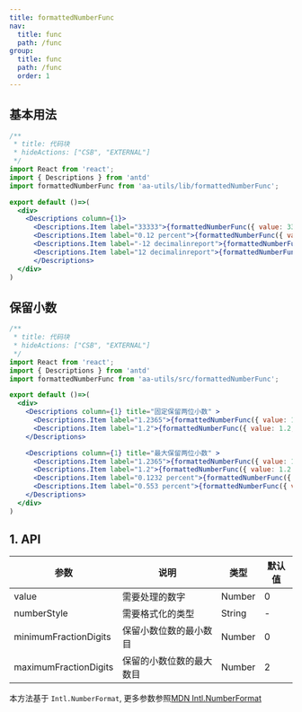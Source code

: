 ```yaml
---
title: formattedNumberFunc
nav:
  title: func
  path: /func
group:
  title: func
  path: /func
  order: 1
---
```



## 基本用法
```jsx
/**
 * title: 代码块
 * hideActions: ["CSB", "EXTERNAL"]
 */
import React from 'react';
import { Descriptions } from 'antd'
import formattedNumberFunc from 'aa-utils/lib/formattedNumberFunc';

export default ()=>(
  <div>
    <Descriptions column={1}>
      <Descriptions.Item label="33333">{formattedNumberFunc({ value: 33333 })}</Descriptions.Item>
      <Descriptions.Item label="0.12 percent">{formattedNumberFunc({ value: 0.12, numberStyle: 'percent' })}</Descriptions.Item>
      <Descriptions.Item label="-12 decimalinreport">{formattedNumberFunc({ value: -12, numberStyle: 'decimalinreport' })}</Descriptions.Item>
      <Descriptions.Item label="12 decimalinreport">{formattedNumberFunc({ value: 12, numberStyle: 'decimalinreport' })}</Descriptions.Item>
      </Descriptions>
  </div>
)
```

## 保留小数

```jsx
/**
 * title: 代码块
 * hideActions: ["CSB", "EXTERNAL"]
 */
import React from 'react';
import { Descriptions } from 'antd'
import formattedNumberFunc from 'aa-utils/src/formattedNumberFunc';

export default ()=>(
  <div>
    <Descriptions column={1} title="固定保留两位小数" >
      <Descriptions.Item label="1.2365">{formattedNumberFunc({ value: 1.2, minimumFractionDigits: 2 })}</Descriptions.Item>
      <Descriptions.Item label="1.2">{formattedNumberFunc({ value: 1.2, minimumFractionDigits: 2 })}</Descriptions.Item>
    </Descriptions>

    <Descriptions column={1} title="最大保留两位小数" >
      <Descriptions.Item label="1.2365">{formattedNumberFunc({ value: 1.2365 })}</Descriptions.Item>
      <Descriptions.Item label="1.2">{formattedNumberFunc({ value: 1.2 })}</Descriptions.Item>
      <Descriptions.Item label="0.1232 percent">{formattedNumberFunc({ value: 0.1232, numberStyle: 'percent', maximumFractionDigits: 4 })}</Descriptions.Item>
      <Descriptions.Item label="0.553 percent">{formattedNumberFunc({ value: 0.553, numberStyle: 'percent', maximumFractionDigits: 4 })}</Descriptions.Item>
    </Descriptions>
  </div>
)
```


## 1. API
| 参数 | 说明 | 类型 | 默认值 |
| --- | --- | --- | --- |
| value | 需要处理的数字 | Number | 0 |
| numberStyle | 需要格式化的类型 | String | - |
| minimumFractionDigits | 保留小数位数的最小数目 | Number | 0 |
| maximumFractionDigits | 保留的小数位数的最大数目 | Number | 2 |

本方法基于 `Intl.NumberFormat`, 更多参数参照[MDN Intl.NumberFormat](https://developer.mozilla.org/zh-CN/docs/Web/JavaScript/Reference/Global_Objects/Intl/NumberFormat)

